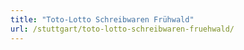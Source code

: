```yaml
---
title: "Toto-Lotto Schreibwaren Frühwald"
url: /stuttgart/toto-lotto-schreibwaren-fruehwald/
---
```

